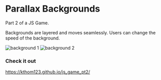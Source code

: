 # Parallax Backgrounds

Part 2 of a JS Game. 

Backgrounds are layered and moves seamlessly. Users can change the speed of the background.

![background 1](https://user-images.githubusercontent.com/99015262/182806847-6156bf55-49d5-4858-b978-2108e656dc8d.png)
![background 2](https://user-images.githubusercontent.com/99015262/182806857-fea2e09d-0542-4f7d-9c07-3be088eafe10.png)


### Check it out
https://kthom123.github.io/js_game_pt2/
